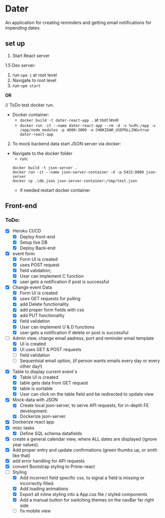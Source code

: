 # Dater

An application for creating reminders and getting email notifications for impending dates.

## set up

1. Start React server

1.5 Dev server: 
    
   1. run `npm i` at root level
   2. Navigate to root level
   3. run `npm start`

**OR**

// ToDo test docker run.
- Docker container:
    -   `docker build -t dater-react-app .` at root level
    -   `docker run -it --name dater-react-app --rm -d -v %cd%:/app -v /app/node_modules -p 4000:3000 -e CHOKIDAR_USEPOLLING=true dater-react-app`


2. To mock backend data start JSON server via docker:

- Navigate to the docker folder
    - run:
    ```
    docker build -t json-server .
    docker run -it --name json-server-container -d -p 5432:8080 json-server
    docker cp .\db.json json-server-container:/tmp/test.json
    ```
    - if needed restart docker container


## Front-end

### ToDo:
  - [x] Heroku CI/CD
     - [x] Deploy front-end
     - [x] Setup live DB
     - [x] Deploy Back-end
  - [x] event form
      -   [x] Form UI is created
      -   [x] uses POST request
      -   [x] field validation;
      -   [x] User can implement C function
      -   [x] user gets a notification if post is successful
  - [x] Change event Data
      -   [x] Form UI is created
      -   [x] uses GET requests for pulling
      -   [x] add Delete functionality
      -   [x] add proper form fields with css
      -   [x] add PUT functionality
      -   [x] field validation
      -   [x] User can implement U & D functions
      -   [x] user gets a notification if delete or post is successful
  - [ ] Admin view, change email aadress, port and reminder email template
      - [x] UI is created
      - [x] UI uses GET & POST requests
      - [ ] field validation
      - [ ] Sequentsial email option, (if person wants emails every day or every other day!)
  - [x] Table to display current event´s
      -   [x] Table UI is created
      -   [x] table gets data from GET request
      -   [x] table is sortable
      -   [x] User can click on the table field and be redirected to update view
  - [x] Mock-data with JSON
      -   [x] Create local json-server, to serve API requests, for in-depth FE development.
      -   [x] Dockerize json-server.
  - [x] Dockerize react app
  - [x] misc tasks
      -   [x] Define SQL schema datafields
  - [x] create a general calendar view, where ALL dates are displayed (ignore year values).
  - [x] Add proper entry and update confirmations (green thumbs up, or smth like that)
  - [x] add error handling for API requests
  - [x] convert Bootstrap styling to Prime-react
  - [ ] Styling
      - [x] Add incorrect field specific css, to signal a field is missing or incorrectly filled. 
      - [x] Add loading animations
      - [x] Export all inline styling into a App.css file / styled components
      - [x] Add a manual button for switching themes on the navBar far right side
      - [ ] fix mobile view
